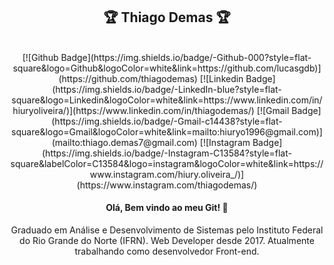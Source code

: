 <h2 align="center">
    🏆 Thiago Demas 🏆 
</h1>
<br>

<div align="center">
  [![Github Badge](https://img.shields.io/badge/-Github-000?style=flat-square&logo=Github&logoColor=white&link=https://github.com/lucasgdb)](https://github.com/thiagodemas)
[![Linkedin Badge](https://img.shields.io/badge/-LinkedIn-blue?style=flat-square&logo=Linkedin&logoColor=white&link=https://www.linkedin.com/in/hiuryoliveira/)](https://www.linkedin.com/in/thiagodemas/)
[![Gmail Badge](https://img.shields.io/badge/-Gmail-c14438?style=flat-square&logo=Gmail&logoColor=white&link=mailto:hiuryo1996@gmail.com)](mailto:thiago.demas7@gmail.com)
[![Instagram Badge](https://img.shields.io/badge/-Instagram-C13584?style=flat-square&labelColor=C13584&logo=instagram&logoColor=white&link=https://www.instagram.com/hiury.oliveira_/)](https://www.instagram.com/thiagodemas/)
</div>
<h4 align="center">
  Olá, Bem vindo ao meu Git! 👋
</h4>
<p align="center">
    Graduado em Análise e Desenvolvimento de Sistemas pelo Instituto Federal do Rio Grande do Norte (IFRN). Web Developer desde 2017. Atualmente trabalhando como desenvolvedor Front-end.
 </p>




